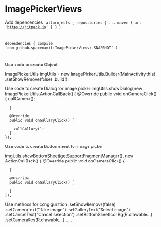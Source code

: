 # ImagePickerViews


Add dependencies
  <code>
	allprojects {
		repositories {
			...
			maven { url 'https://jitpack.io' }
		}
	}

  dependencies {
	        compile 'com.github.spaceoamit:ImagePickerViews:-SNAPSHOT'
	}
  
</code>


Use code to create Object

ImagePickerUtils imgUtils = new ImagePickerUtils.Builder(MainActivity.this)
        .setShowRemove(false)
        .build();
        
Use code to create Dialog for image picker
imgUtils.showDialog(new ImagePickerUtils.ActionCallBack() {
      @Override
      public void onCameraClick() {
        callCamera();

      }

      @Override
      public void onGallaryClick() {

        callGallary();
      }
    });
    
Use code to create Bottomsheet for image picker

   imgUtils.showBottomSheet(getSupportFragmentManager(), new ActionCallBack() {
      @Override
      public void onCameraClick() {
        
      }

      @Override
      public void onGallaryClick() {

      }
    });
    
 Use methods for congiguration
        .setShowRemove(false)
        .setCameraText("Take image")
        .setGalleryText("Select image")
        .setCancelText("Cancel selection")
        .setBottomSheetIconBg(R.drawable...)
        .setCameraRes(R.drawable...)
        .....
        
        
        
 
